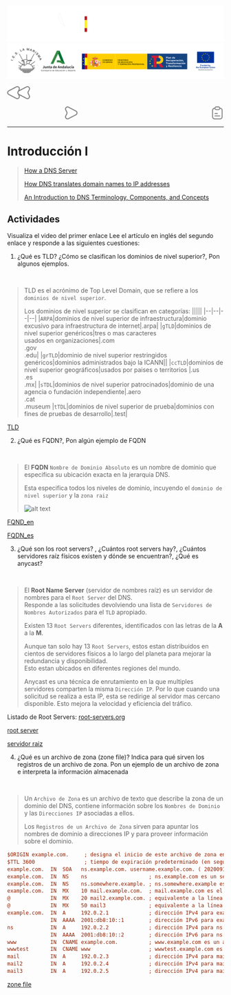 ![](/.resGen/_bannerD.png#gh-dark-mode-only)
![](/.resGen/_bannerL.png#gh-light-mode-only)

<a href="/Tema2/readme.md"><img src="/.resGen/_back.svg" width="52.5"></a>

&emsp;&emsp;
&emsp;&emsp;&emsp;&emsp;&emsp;&emsp;&emsp;
<a href="2.md"><img src="/.resGen/_arrow.svg" width="30"></a>
<a href="1.1.md"><img src="/.resGen/_notes.svg" width="30" align="right"></a>

---

# Introducción I

> [How a DNS Server](https://www.youtube.com/watch?v=mpQZVYPuDGU)
> 
> [How DNS translates domain names to IP addresses](https://www.youtube.com/watch?v=GlZC4Jwf3xQ)
>
> [An Introduction to DNS Terminology, Components, and Concepts](https://www.digitalocean.com/community/tutorials/an-introduction-to-dns-terminology-components-and-concepts)

## Actividades

Visualiza el video del primer enlace
Lee el artículo en inglés del segundo enlace y responde a las siguientes cuestiones:

1. ¿Qué es TLD? ¿Cómo se clasifican los dominios de nivel superior?, Pon algunos ejemplos.

<br>

> TLD es el acrónimo de Top Level Domain, que se refiere a los `dominios de nivel superior`.
>
> Los dominios de nivel superior se clasifican en categorías:
> |||||
> |--|--|--|--|
> |`ARPA`|dominios de nivel superior de infraestructura|dominio excusivo para infraestructura de internet|.arpa|
> |`gTLD`|dominios de nivel superior genéricos|tres o mas caracteres<br>usados en organizaciones|.com<br>.gov<br>.edu|
> |`grTLD`|dominio de nivel superior restringidos genéricos|dominios administrados bajo la ICANN||
> |`ccTLD`|dominios de nivel superior geográficos|usados por paises o territorios |.us<br>.es<br>.mx|
> |`sTDL`|dominios de nivel superior patrocinados|dominio de una agencia o fundación independiente|.aero<br>.cat<br>.museum
> |`tTDL`|dominios de nivel superior de prueba|dominios con fines de pruebas de desarrollo|.test|


[TLD](https://en.wikipedia.org/wiki/Top-level_domain)

2. ¿Qué es FQDN?, Pon algún ejemplo de FQDN

<br>

> El **FQDN** `Nombre de Dominio Absoluto` es un nombre de dominio que especifica su ubicación exacta en la jerarquia DNS.
>
> Esta especifica todos los niveles de dominio, incuyendo el `dominio de nivel superior` y la `zona raiz`
>
> ![alt text](https://upload.wikimedia.org/wikipedia/commons/thumb/d/d2/DNS_schema.svg/350px-DNS_schema.svg.png)

[FQND_en](https://en.wikipedia.org/wiki/Fully_qualified_domain_name)

[FQDN_es](https://es.wikipedia.org/wiki/FQDN)

3. ¿Qué son los root servers? , ¿Cuántos root servers hay?, ¿Cuántos servidores raíz físicos existen y dónde se encuentran?, ¿Qué es anycast?

<br>

> El **Root Name Server** (servidor de nombres raíz) es un servidor de nombres para el `Root Server` del DNS.<br>
> Responde a las solicitudes devolviendo una lista de `Servidores de Nombres Autorizados` para el `TLD` apropiado.
>
> Existen 13 `Root Servers` diferentes, identificados con las letras de la **A** a la **M**.
>
> Aunque tan solo hay 13 `Root Servers`, estos estan distribuidos en cientos de servidores físicos a lo largo del planeta para mejorar la redundancia y disponibilidad.<br>
> Esto estan ubicados en diferentes regiones del mundo.
>
> Anycast es una técnica de enrutamiento en la que multiples servidores comparten la misma `Dirección IP`. Por lo que cuando una solicitud se realiza a esta IP, esta se redirige al servidor mas cercano disponible. Esto mejora la velocidad y eficiencia del tráfico.

Listado de Root Servers: [root-servers.org](https://root-servers.org/)

[root server](https://en.wikipedia.org/wiki/Root_name_server)

[servidor raiz](https://es.wikipedia.org/wiki/Servidor_ra%C3%ADz)

4. ¿Qué es un archivo de zona (zone file)? Indica para qué sirven los registros de un archivo de zona. Pon un ejemplo de un archivo de zona e interpreta la información almacenada

<br>

> Un `Archivo de Zona` es un archivo de texto que describe la zona de un dominio del DNS, contiene información sobre los `Nombres de Dominio` y las `Direcciones IP` asociadas a ellos.
>
> Los `Registros de un Archivo de Zona` sirven para apuntar los nombres de dominio a direcciones IP y para proveer información sobre el dominio.

``` ini
$ORIGIN example.com.     ; designa el inicio de este archivo de zona en el espacio de nombres
$TTL 3600                ; tiempo de expiración predeterminado (en segundos) de todos los RR sin su propio valor TTL
example.com.  IN  SOA   ns.example.com. username.example.com. ( 2020091025 7200 3600 1209600 3600 )
example.com.  IN  NS    ns                    ; ns.example.com es un servidor de nombres para example.com
example.com.  IN  NS    ns.somewhere.example. ; ns.somewhere.example es un servidor de nombres de respaldo para example.com
example.com.  IN  MX    10 mail.example.com.  ; mail.example.com es el servidor de correo para example.com
@             IN  MX    20 mail2.example.com. ; equivalente a la línea anterior, "@" representa el origen de la zona
@             IN  MX    50 mail3              ; equivalente a la línea anterior, pero utilizando un nombre de host relativo
example.com.  IN  A     192.0.2.1             ; dirección IPv4 para example.com
              IN  AAAA  2001:db8:10::1        ; dirección IPv6 para example.com
ns            IN  A     192.0.2.2             ; dirección IPv4 para ns.example.com
              IN  AAAA  2001:db8:10::2        ; dirección IPv6 para ns.example.com
www           IN  CNAME example.com.          ; www.example.com es un alias para example.com
wwwtest       IN  CNAME www                   ; wwwtest.example.com es otro alias para www.example.com
mail          IN  A     192.0.2.3             ; dirección IPv4 para mail.example.com
mail2         IN  A     192.0.2.4             ; dirección IPv4 para mail2.example.com
mail3         IN  A     192.0.2.5             ; dirección IPv4 para mail3.example.com
```

[zone file](https://en.wikipedia.org/wiki/Zone_file)
